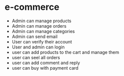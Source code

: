 # e-commerce
<ul>
<li>Admin can manage products</li>
<li>Admin can manage orders</li>
<li>Admin can manage categories</li>
<li>Admin can send email</li>
<li>User can verify their account</li>
<li>User and admin can login</li>
<li>user can add products to the cart and manage them</li>
<li>user can seel all orders</li>
<li>user can add comment and reply</li>
<li> user can buy with payment card</li>
</ul>
